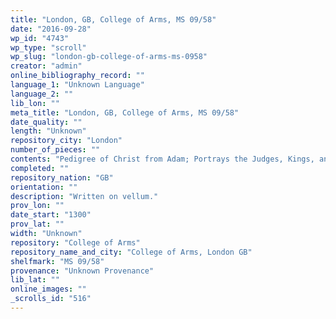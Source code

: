 ```yaml
---
title: "London, GB, College of Arms, MS 09/58"
date: "2016-09-28"
wp_id: "4743"
wp_type: "scroll"
wp_slug: "london-gb-college-of-arms-ms-0958"
creator: "admin"
online_bibliography_record: ""
language_1: "Unknown Language"
language_2: ""
lib_lon: ""
meta_title: "London, GB, College of Arms, MS 09/58"
date_quality: ""
length: "Unknown"
repository_city: "London"
number_of_pieces: ""
contents: "Pedigree of Christ from Adam; Portrays the Judges, Kings, and Conquerors of Israel as well as miniature illustrations of biblical incidents in roundels."
completed: ""
repository_nation: "GB"
orientation: ""
description: "Written on vellum."
prov_lon: ""
date_start: "1300"
prov_lat: ""
width: "Unknown"
repository: "College of Arms"
repository_name_and_city: "College of Arms, London GB"
shelfmark: "MS 09/58"
provenance: "Unknown Provenance"
lib_lat: ""
online_images: ""
_scrolls_id: "516"
---
```



